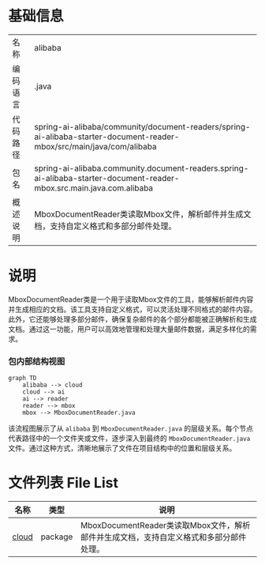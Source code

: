 # 基础信息

|      |      |
|------|------|
| 名称 | alibaba |
| 编码语言 | .java |
| 代码路径 | spring-ai-alibaba/community/document-readers/spring-ai-alibaba-starter-document-reader-mbox/src/main/java/com/alibaba |
| 包名 | spring-ai-alibaba.community.document-readers.spring-ai-alibaba-starter-document-reader-mbox.src.main.java.com.alibaba |
| 概述说明 | MboxDocumentReader类读取Mbox文件，解析邮件并生成文档，支持自定义格式和多部分邮件处理。 |

# 说明

MboxDocumentReader类是一个用于读取Mbox文件的工具，能够解析邮件内容并生成相应的文档。该工具支持自定义格式，可以灵活处理不同格式的邮件内容。此外，它还能够处理多部分邮件，确保复杂邮件的各个部分都能被正确解析和生成文档。通过这一功能，用户可以高效地管理和处理大量邮件数据，满足多样化的需求。


### 包内部结构视图

```mermaid
graph TD
    alibaba --> cloud
    cloud --> ai
    ai --> reader
    reader --> mbox
    mbox --> MboxDocumentReader.java
```

该流程图展示了从 `alibaba` 到 `MboxDocumentReader.java` 的层级关系。每个节点代表路径中的一个文件夹或文件，逐步深入到最终的 `MboxDocumentReader.java` 文件。通过这种方式，清晰地展示了文件在项目结构中的位置和层级关系。

# 文件列表 File List

| 名称   | 类型  | 说明 |
|-------|------|-------------|
| [cloud](cloud/_module.md) | package | MboxDocumentReader类读取Mbox文件，解析邮件并生成文档，支持自定义格式和多部分邮件处理。 |


